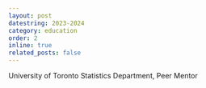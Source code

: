```yaml
---
layout: post
datestring: 2023-2024
category: education
order: 2
inline: true
related_posts: false
---
```


University of Toronto Statistics Department, Peer Mentor